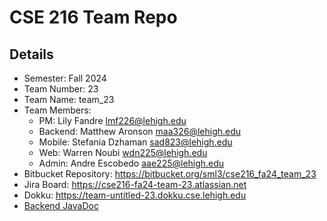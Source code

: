 # CSE 216 Team Repo

## Details
- Semester: Fall 2024
- Team Number: 23
- Team Name: team_23
- Team Members:
    - PM: Lily Fandre <lmf226@lehigh.edu>
	- Backend: Matthew Aronson <maa326@lehigh.edu>
	- Mobile: Stefania Dzhaman <sad823@lehigh.edu>
	- Web: Warren Noubi <wdn225@lehigh.edu>
	- Admin: Andre Escobedo <aae225@lehigh.edu>
- Bitbucket Repository: <https://bitbucket.org/sml3/cse216_fa24_team_23>
- Jira Board: <https://cse216-fa24-team-23.atlassian.net>
- Dokku: <https://team-untitled-23.dokku.cse.lehigh.edu>
- [Backend JavaDoc](backend/javadoc/index.html) 
